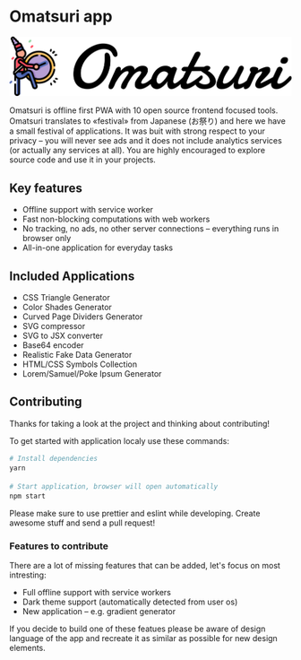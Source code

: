 # Omatsuri app

![Logo](./src/assets/logo-text.svg)

Omatsuri is offline first PWA with 10 open source frontend focused tools. Omatsuri translates to «festival» from Japanese (お祭り) and here we have a small festival of applications. It was buit with strong respect to your privacy – you will never see ads and it does not include analytics services (or actually any services at all). You are highly encouraged to explore source code and use it in your projects.

## Key features

- Offline support with service worker
- Fast non-blocking computations with web workers
- No tracking, no ads, no other server connections – everything runs in browser only
- All-in-one application for everyday tasks

## Included Applications

- CSS Triangle Generator
- Color Shades Generator
- Curved Page Dividers Generator
- SVG compressor
- SVG to JSX converter
- Base64 encoder
- Realistic Fake Data Generator
- HTML/CSS Symbols Collection
- Lorem/Samuel/Poke Ipsum Generator

## Contributing

Thanks for taking a look at the project and thinking about contributing!

To get started with application localy use these commands:

```sh
# Install dependencies
yarn

# Start application, browser will open automatically
npm start
```

Please make sure to use prettier and eslint while developing. Create awesome stuff and send a pull request!

### Features to contribute

There are a lot of missing features that can be added, let's focus on most intresting:

- Full offline support with service workers
- Dark theme support (automatically detected from user os)
- New application – e.g. gradient generator

If you decide to build one of these featues please be aware of design language of the app and recreate it as similar as possible for new design elements.

